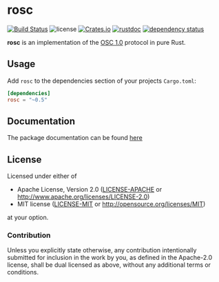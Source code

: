 # rosc

[![Build Status](https://github.com/klingtnet/rosc/workflows/Rust/badge.svg)](https://github.com/klingtnet/rosc/actions)
![license](https://img.shields.io/badge/license-MIT%2FApache%202.0-blue.svg)
[![Crates.io](https://img.shields.io/crates/v/rosc.svg)](https://crates.io/crates/rosc) [![rustdoc](https://img.shields.io/badge/rustdoc-hosted-blue.svg)](https://docs.rs/rosc)
[![dependency status](https://deps.rs/repo/github/klingtnet/rosc/status.svg)](https://deps.rs/repo/github/klingtnet/rosc)

**rosc** is an implementation of the [OSC 1.0](http://opensoundcontrol.org/) protocol in pure Rust.

## Usage

Add `rosc` to the dependencies section of your projects `Cargo.toml`:

```toml
[dependencies]
rosc = "~0.5"
```

## Documentation

The package documentation can be found [here](https://docs.rs/rosc/)

## License

Licensed under either of

- Apache License, Version 2.0 ([LICENSE-APACHE](LICENSE-APACHE) or http://www.apache.org/licenses/LICENSE-2.0)
- MIT license ([LICENSE-MIT](LICENSE-MIT) or http://opensource.org/licenses/MIT)

at your option.

### Contribution

Unless you explicitly state otherwise, any contribution intentionally submitted
for inclusion in the work by you, as defined in the Apache-2.0 license, shall be dual licensed as above, without any
additional terms or conditions.
